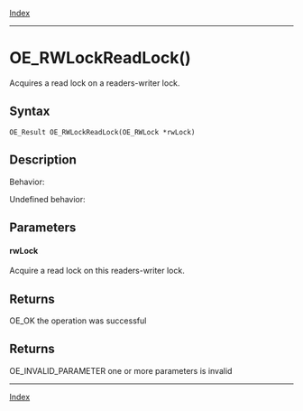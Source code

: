 [Index](index.md)

---
# OE_RWLockReadLock()

Acquires a read lock on a readers-writer lock.

## Syntax

    OE_Result OE_RWLockReadLock(OE_RWLock *rwLock)
## Description 

Behavior:

Undefined behavior:



## Parameters

#### rwLock

Acquire a read lock on this readers-writer lock.

## Returns

OE_OK the operation was successful

## Returns

OE_INVALID_PARAMETER one or more parameters is invalid

---
[Index](index.md)

